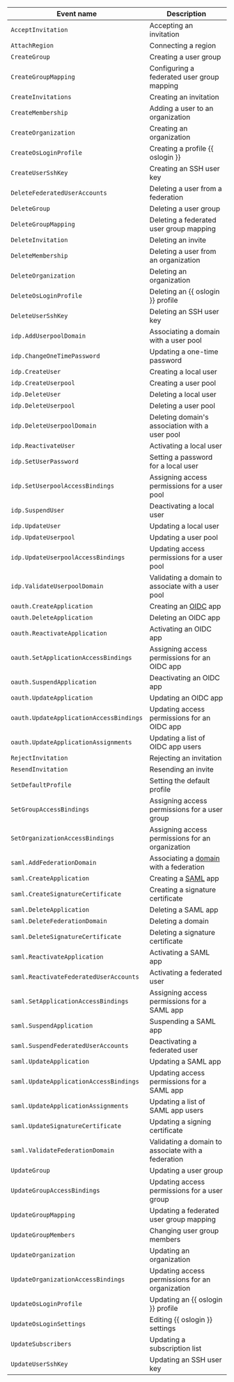 Event name | Description
--- | ---
`AcceptInvitation` | Accepting an invitation
`AttachRegion` | Connecting a region
`CreateGroup` | Creating a user group
`CreateGroupMapping` | Configuring a federated user group mapping
`CreateInvitations` | Creating an invitation
`CreateMembership` | Adding a user to an organization
`CreateOrganization` | Creating an organization
`CreateOsLoginProfile` | Creating a profile {{ oslogin }}
`CreateUserSshKey` | Creating an SSH user key
`DeleteFederatedUserAccounts` | Deleting a user from a federation
`DeleteGroup` | Deleting a user group
`DeleteGroupMapping` | Deleting a federated user group mapping
`DeleteInvitation` | Deleting an invite
`DeleteMembership` | Deleting a user from an organization
`DeleteOrganization` | Deleting an organization
`DeleteOsLoginProfile` | Deleting an {{ oslogin }} profile
`DeleteUserSshKey` | Deleting an SSH user key
`idp.AddUserpoolDomain` | Associating a domain with a user pool
`idp.ChangeOneTimePassword` | Updating a one-time password
`idp.CreateUser` | Creating a local user
`idp.CreateUserpool` | Creating a user pool
`idp.DeleteUser` | Deleting a local user
`idp.DeleteUserpool` | Deleting a user pool
`idp.DeleteUserpoolDomain` | Deleting domain's association with a user pool
`idp.ReactivateUser` | Activating a local user
`idp.SetUserPassword` | Setting a password for a local user
`idp.SetUserpoolAccessBindings` | Assigning access permissions for a user pool
`idp.SuspendUser` | Deactivating a local user
`idp.UpdateUser` | Updating a local user
`idp.UpdateUserpool` | Updating a user pool
`idp.UpdateUserpoolAccessBindings` | Updating access permissions for a user pool
`idp.ValidateUserpoolDomain` | Validating a domain to associate with a user pool
`oauth.CreateApplication` | Creating an [OIDC](https://openid.net/developers/how-connect-works/) app
`oauth.DeleteApplication` | Deleting an OIDC app
`oauth.ReactivateApplication` | Activating an OIDC app
`oauth.SetApplicationAccessBindings` | Assigning access permissions for an OIDC app
`oauth.SuspendApplication` | Deactivating an OIDC app
`oauth.UpdateApplication` | Updating an OIDC app
`oauth.UpdateApplicationAccessBindings` | Updating access permissions for an OIDC app
`oauth.UpdateApplicationAssignments` | Updating a list of OIDC app users
`RejectInvitation` | Rejecting an invitation
`ResendInvitation` | Resending an invite
`SetDefaultProfile` | Setting the default profile
`SetGroupAccessBindings` | Assigning access permissions for a user group
`SetOrganizationAccessBindings` | Assigning access permissions for an organization
`saml.AddFederationDomain` | Associating a [domain](../../../organization/concepts/domains.md) with a federation
`saml.CreateApplication` | Creating a [SAML](../../../organization/concepts/add-federation.md) app
`saml.CreateSignatureCertificate` | Creating a signature certificate
`saml.DeleteApplication` | Deleting a SAML app
`saml.DeleteFederationDomain` | Deleting a domain
`saml.DeleteSignatureCertificate` | Deleting a signature certificate
`saml.ReactivateApplication` | Activating a SAML app
`saml.ReactivateFederatedUserAccounts` | Activating a federated user
`saml.SetApplicationAccessBindings` | Assigning access permissions for a SAML app
`saml.SuspendApplication` | Suspending a SAML app
`saml.SuspendFederatedUserAccounts` | Deactivating a federated user
`saml.UpdateApplication` | Updating a SAML app
`saml.UpdateApplicationAccessBindings` | Updating access permissions for a SAML app
`saml.UpdateApplicationAssignments` | Updating a list of SAML app users
`saml.UpdateSignatureCertificate` | Updating a signing certificate
`saml.ValidateFederationDomain` | Validating a domain to associate with a federation 
`UpdateGroup` | Updating a user group
`UpdateGroupAccessBindings` | Updating access permissions for a user group
`UpdateGroupMapping` | Updating a federated user group mapping
`UpdateGroupMembers` | Changing user group members
`UpdateOrganization` | Updating an organization
`UpdateOrganizationAccessBindings` | Updating access permissions for an organization
`UpdateOsLoginProfile` | Updating an {{ oslogin }} profile
`UpdateOsLoginSettings` | Editing {{ oslogin }} settings
`UpdateSubscribers` | Updating a subscription list
`UpdateUserSshKey` | Updating an SSH user key